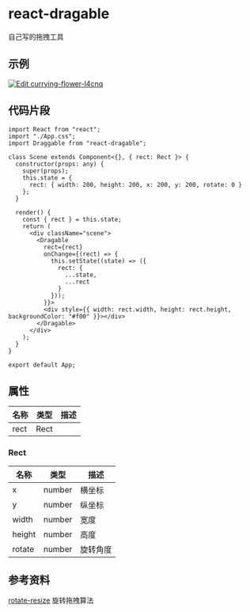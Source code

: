 # react-dragable

自己写的拖拽工具

## 示例

[![Edit currying-flower-l4cnq](https://codesandbox.io/static/img/play-codesandbox.svg)](https://codesandbox.io/s/currying-flower-l4cnq?fontsize=14&hidenavigation=1&theme=dark)

## 代码片段

```tsx
import React from "react";
import "./App.css";
import Draggable from "react-dragable";

class Scene extends Component<{}, { rect: Rect }> {
  constructor(props: any) {
    super(props);
    this.state = {
      rect: { width: 200, height: 200, x: 200, y: 200, rotate: 0 }
    };
  }

  render() {
    const { rect } = this.state;
    return (
      <div className="scene">
        <Dragable
          rect={rect}
          onChange={(rect) => {
            this.setState((state) => ({
              rect: {
                ...state,
                ...rect
              }
            }));
          }}>
          <div style={{ width: rect.width, height: rect.height, backgroundColor: "#f00" }}></div>
        </Dragable>
      </div>
    );
  }
}

export default App;
```

## 属性

| 名称 | 类型 | 描述 |
| ---- | ---- | ---- |
| rect | Rect |      |

### Rect

| 名称   | 类型   | 描述     |
| ------ | ------ | -------- |
| x      | number | 横坐标   |
| y      | number | 纵坐标   |
| width  | number | 宽度     |
| height | number | 高度     |
| rotate | number | 旋转角度 |

## 参考资料

[rotate-resize]("https://github.com/ioslh/rotate-resize") 旋转拖拽算法
